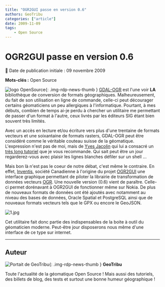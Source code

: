 ```yaml
---
title: "OGR2GUI passe en version 0.6"
authors: GeoTribu
categories: ["article"]
date: 2009-11-09
tags: 
    - Open Source
---
```


# OGR2GUI passe en version 0.6

:calendar: Date de publication initiale : 09 novembre 2009

**Mots-clés :** Open Source

![logo OpenSource](https://cdn.geotribu.fr/img/logos-icones/opensource.png "Logo Open Source Foundation"){: .img-rdp-news-thumb } [GDAL-OGR](http://www.gdal.org/index.html) est l'une voir **LA** bibliothèque de conversion de formats géographiques. Malheureusement, du fait de son utilisation en ligne de commande, celle-ci peut décourager certains géomaticiens un peu allergiques à l'informatique. Pourtant, à mes débuts, combien de temps ai-je perdu à chercher un utilitaire me permettant de passer d'un format à l'autre, ceux livrés par les éditeurs SIG étant bien souvent très limités.

Avec un accès en lecture et/ou écriture vers plus d'une trentaine de formats vecteurs et une soixantaine de formats rasters, GDAL-OGR peut être considéré comme le véritable couteau suisse de la géomatique. L'expression n'est pas de moi, mais de [Yves Jacolin](http://wiki.osgeo.org/wiki/User:Yjacolin) qui lui a consacré un [très long tutoriel](http://georezo.net/wiki/main:logiciels:gdal:couteau_suisse:start) que je vous recommande. Qui sait peut être un jour regarderez-vous avec plaisir les lignes blanches défiler sur un shell ...

Mais bon là n'est pas le coeur de notre débat, c'est même le contraire. En effet, [Inventis](http://www.inventis.ca/en/home.php), société Canadienne à l'origine du projet [OGR2GUI](http://www.ogr2gui.ca) une interface graphique permettant de piloter la librairie de transformation de données vecteurs [OGR](http://www.gdal.org/ogr/). Une nouvelle version (0.6) vient de paraître. Celle-ci permet dorénavant à OGR2GUI de fonctionner même sur Nokia. De plus de nouveaux formats de données ont été ajoutés avec notamment au niveau des bases de données, Oracle Spatial et PostgreSQL ainsi que de nouveaux formats vecteurs tels que le GPX ou encore le GeoJSON.

![1.jpg](https://cdn.geotribu.fr/img/Blog/divers/1.jpg)

Cet utilitaire fait donc partie des indispensables de la boite à outil du géomaticien moderne. Peut-être jour disposerons nous même d'une interface de ce type sur internet.

----

## Auteur

![Portait de GeoTribu](https://cdn.geotribu.fr/img/internal/charte/geotribu_logo_64x64.png){: .img-rdp-news-thumb }
**GeoTribu**

Toute l'actualité de la géomatique Open Source ! Mais aussi des tutoriels, des billets de blog, des tests et surtout une bonne humeur géographique !
